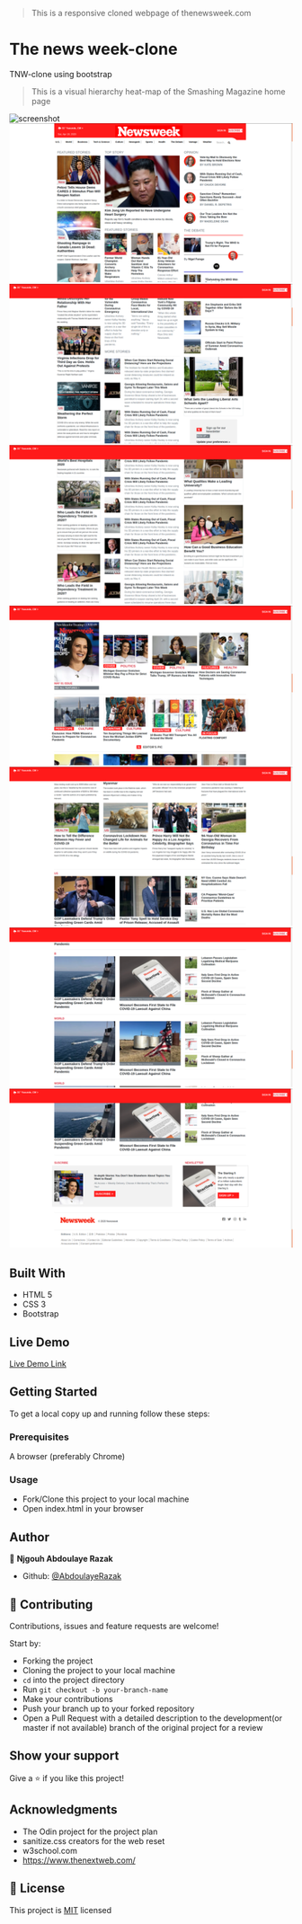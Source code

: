 > This is a responsive cloned webpage of thenewsweek.com

# The news week-clone
TNW-clone using bootstrap




> This is a visual hierarchy heat-map of the Smashing Magazine home page

![screenshot](./images/11.png)
![screenshot](./images/12.png)
![screenshot](./images/13.png)
![screenshot](./images/14.png)
![screenshot](./images/15.png)
![screenshot](./images/16.png)
![screenshot](./images/17.png)
![screenshot](./images/18.png)
## Built With

- HTML 5
- CSS 3
- Bootstrap

## Live Demo

[Live Demo Link](https://abdoulaye-thespy.github.io/TNW-clone/)

## Getting Started

To get a local copy up and running follow these steps:

### Prerequisites

A browser (preferably Chrome)

### Usage

- Fork/Clone this project to your local machine
- Open index.html in your browser

## Author

👤 **Njgouh Abdoulaye Razak**

- Github: [@AbdoulayeRazak](https://github.com/Abdoulaye-Thepsy)

## 🤝 Contributing

Contributions, issues and feature requests are welcome!

Start by:

- Forking the project
- Cloning the project to your local machine
- `cd` into the project directory
- Run `git checkout -b your-branch-name`
- Make your contributions
- Push your branch up to your forked repository
- Open a Pull Request with a detailed description to the development(or master if not available) branch of the original project for a review

## Show your support

Give a ⭐️ if you like this project!

## Acknowledgments

- The Odin project for the project plan
- sanitize.css creators for the web reset
- w3school.com
- https://www.thenextweb.com/

## 📝 License

This project is [MIT](LICENSE.md) licensed

